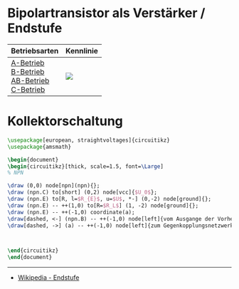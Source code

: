 # Bipolartransistor als Verstärker / Endstufe

| Betriebsarten                                                                                                      | Kennlinie                                       |
| ------------------------------------------------------------------------------------------------------------------ | ----------------------------------------------- |
| [A-Betrieb](A-Betrieb.md)<br>[B-Betrieb](B-Betrieb.md)<br>[AB-Betrieb](AB-Betrieb.md)<br>[C-Betrieb](C-Betrieb.md) | ![](assets/Pasted%20image%2020230922135134.png) |

# Kollektorschaltung

```tikz
\usepackage[european, straightvoltages]{circuitikz}
\usepackage{amsmath}

\begin{document}
\begin{circuitikz}[thick, scale=1.5, font=\Large]
% NPN

\draw (0,0) node[npn](npn){};
\draw (npn.C) to[short] (0,2) node[vcc]{$U_0$};
\draw (npn.E) to[R, l=$R_{E}$, u=$U$, *-] (0,-2) node[ground]{};
\draw (npn.E) -- ++(1,0) to[R=$R_L$] (1, -2) node[ground]{};
\draw (npn.E) -- ++(-1,0) coordinate(a);
\draw[dashed, <-] (npn.B) -- ++(-1,0) node[left]{vom Ausgange der Vorherigen Stufe};
\draw[dashed, ->] (a) -- ++(-1,0) node[left]{zum Gegenkopplungsnetzwerk (hochohmig)};



\end{circuitikz}
\end{document}
```


---

- [Wikipedia - Endstufe](https://de.wikipedia.org/wiki/Endstufe)